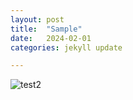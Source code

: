 ```yaml
---
layout: post
title:  "Sample"
date:   2024-02-01
categories: jekyll update

---
```


![test2](/unideb.playgnd/assets/test2.png)